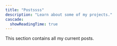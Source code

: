 ```yaml
---
title: "Postssss"
description: "Learn about some of my projects."
cascade:
  showReadingTime: true
---
```


This section contains all my current posts.